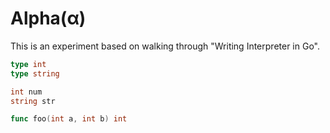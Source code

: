 # Alpha(α) 

This is an experiment based on walking through "Writing Interpreter in Go".

```go
type int
type string

int num
string str

func foo(int a, int b) int
```
